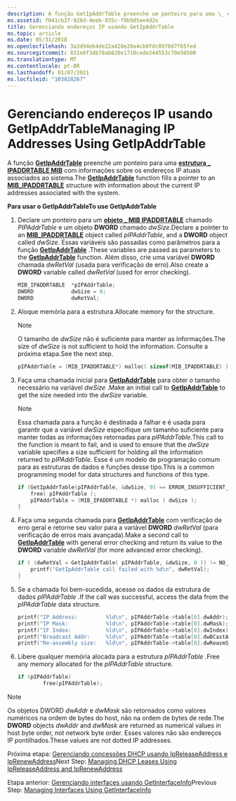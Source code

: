 ```yaml
---
description: A função GetIpAddrTable preenche um ponteiro para uma \_ estrutura IPADDRTABLE MIB com informações sobre os endereços IP atuais associados ao sistema.
ms.assetid: f041cb37-926d-4eeb-835c-f8b9d5ee4d2e
title: Gerenciando endereços IP usando GetIpAddrTable
ms.topic: article
ms.date: 05/31/2018
ms.openlocfilehash: 3a3d94eb4de22a428e20a4cb0fdc8970d7f65fed
ms.sourcegitcommit: 831e8f3db78ab820e1710cede244553c70e50500
ms.translationtype: MT
ms.contentlocale: pt-BR
ms.lasthandoff: 01/07/2021
ms.locfileid: "103828267"
---
```

# <a name="managing-ip-addresses-using-getipaddrtable"></a><span data-ttu-id="3126d-103">Gerenciando endereços IP usando GetIpAddrTable</span><span class="sxs-lookup"><span data-stu-id="3126d-103">Managing IP Addresses Using GetIpAddrTable</span></span>

<span data-ttu-id="3126d-104">A função [**GetIpAddrTable**](/windows/desktop/api/Iphlpapi/nf-iphlpapi-getipaddrtable) preenche um ponteiro para uma [**estrutura \_ IPADDRTABLE MIB**](/windows/win32/api/ipmib/ns-ipmib-mib_ipaddrtable) com informações sobre os endereços IP atuais associados ao sistema.</span><span class="sxs-lookup"><span data-stu-id="3126d-104">The [**GetIpAddrTable**](/windows/desktop/api/Iphlpapi/nf-iphlpapi-getipaddrtable) function fills a pointer to an [**MIB\_IPADDRTABLE**](/windows/win32/api/ipmib/ns-ipmib-mib_ipaddrtable) structure with information about the current IP addresses associated with the system.</span></span>

<span data-ttu-id="3126d-105">**Para usar o GetIpAddrTable**</span><span class="sxs-lookup"><span data-stu-id="3126d-105">**To use GetIpAddrTable**</span></span>

1.  <span data-ttu-id="3126d-106">Declare um ponteiro para um [**objeto \_ MIB IPADDRTABLE**](/windows/win32/api/ipmib/ns-ipmib-mib_ipaddrtable) chamado *PIPAddrTable* e um objeto **DWORD** chamado *dwSize*.</span><span class="sxs-lookup"><span data-stu-id="3126d-106">Declare a pointer to an [**MIB\_IPADDRTABLE**](/windows/win32/api/ipmib/ns-ipmib-mib_ipaddrtable) object called *pIPAddrTable*, and a **DWORD** object called *dwSize*.</span></span> <span data-ttu-id="3126d-107">Essas variáveis são passadas como parâmetros para a função [**GetIpAddrTable**](/windows/desktop/api/Iphlpapi/nf-iphlpapi-getipaddrtable) .</span><span class="sxs-lookup"><span data-stu-id="3126d-107">These variables are passed as parameters to the [**GetIpAddrTable**](/windows/desktop/api/Iphlpapi/nf-iphlpapi-getipaddrtable) function.</span></span> <span data-ttu-id="3126d-108">Além disso, crie uma variável **DWORD** chamada *dwRetVal* (usada para verificação de erro).</span><span class="sxs-lookup"><span data-stu-id="3126d-108">Also create a **DWORD** variable called *dwRetVal* (used for error checking).</span></span>
    ```C++
    MIB_IPADDRTABLE  *pIPAddrTable;
    DWORD            dwSize = 0;
    DWORD            dwRetVal;
    
    ```

    

2.  <span data-ttu-id="3126d-109">Aloque memória para a estrutura.</span><span class="sxs-lookup"><span data-stu-id="3126d-109">Allocate memory for the structure.</span></span>
    > [!Note]  
    > <span data-ttu-id="3126d-110">O tamanho de *dwSize* não é suficiente para manter as informações.</span><span class="sxs-lookup"><span data-stu-id="3126d-110">The size of *dwSize* is not sufficient to hold the information.</span></span> <span data-ttu-id="3126d-111">Consulte a próxima etapa.</span><span class="sxs-lookup"><span data-stu-id="3126d-111">See the next step.</span></span>

     

    ```C++
    pIPAddrTable = (MIB_IPADDRTABLE*) malloc( sizeof(MIB_IPADDRTABLE) );
    
    ```

    

3.  <span data-ttu-id="3126d-112">Faça uma chamada inicial para [**GetIpAddrTable**](/windows/desktop/api/Iphlpapi/nf-iphlpapi-getipaddrtable) para obter o tamanho necessário na variável *dwSize* .</span><span class="sxs-lookup"><span data-stu-id="3126d-112">Make an initial call to [**GetIpAddrTable**](/windows/desktop/api/Iphlpapi/nf-iphlpapi-getipaddrtable) to get the size needed into the *dwSize* variable.</span></span>
    > [!Note]  
    > <span data-ttu-id="3126d-113">Essa chamada para a função é destinada a falhar e é usada para garantir que a variável *dwSize* especifique um tamanho suficiente para manter todas as informações retornadas para *pIPAddrTable*.</span><span class="sxs-lookup"><span data-stu-id="3126d-113">This call to the function is meant to fail, and is used to ensure that the *dwSize* variable specifies a size sufficient for holding all the information returned to *pIPAddrTable*.</span></span> <span data-ttu-id="3126d-114">Esse é um modelo de programação comum para as estruturas de dados e funções desse tipo.</span><span class="sxs-lookup"><span data-stu-id="3126d-114">This is a common programming model for data structures and functions of this type.</span></span>

     

    ```C++
    if (GetIpAddrTable(pIPAddrTable, &dwSize, 0) == ERROR_INSUFFICIENT_BUFFER) {
        free( pIPAddrTable );
        pIPAddrTable = (MIB_IPADDRTABLE *) malloc ( dwSize );
    }
    
    ```

    

4.  <span data-ttu-id="3126d-115">Faça uma segunda chamada para [**GetIpAddrTable**](/windows/desktop/api/Iphlpapi/nf-iphlpapi-getipaddrtable) com verificação de erro geral e retorne seu valor para a variável **DWORD** *dwRetVal* (para verificação de erros mais avançada).</span><span class="sxs-lookup"><span data-stu-id="3126d-115">Make a second call to [**GetIpAddrTable**](/windows/desktop/api/Iphlpapi/nf-iphlpapi-getipaddrtable) with general error checking and return its value to the **DWORD** variable *dwRetVal* (for more advanced error checking).</span></span>
    ```C++
    if ( (dwRetVal = GetIpAddrTable( pIPAddrTable, &dwSize, 0 )) != NO_ERROR ) { 
        printf("GetIpAddrTable call failed with %d\n", dwRetVal);
    }
    
    ```

    

5.  <span data-ttu-id="3126d-116">Se a chamada foi bem-sucedida, acesse os dados da estrutura de dados *pIPAddrTable* .</span><span class="sxs-lookup"><span data-stu-id="3126d-116">If the call was successful, access the data from the *pIPAddrTable* data structure.</span></span>
    ```C++
    printf("IP Address:         %ld\n", pIPAddrTable->table[0].dwAddr);
    printf("IP Mask:            %ld\n", pIPAddrTable->table[0].dwMask);
    printf("IF Index:           %ld\n", pIPAddrTable->table[0].dwIndex);
    printf("Broadcast Addr:     %ld\n", pIPAddrTable->table[0].dwBCastAddr);
    printf("Re-assembly size:   %ld\n", pIPAddrTable->table[0].dwReasmSize);
    
    ```

    

6.  <span data-ttu-id="3126d-117">Libere qualquer memória alocada para a estrutura *pIPAddrTable* .</span><span class="sxs-lookup"><span data-stu-id="3126d-117">Free any memory allocated for the *pIPAddrTable* structure.</span></span>
    ```C++
    if (pIPAddrTable)
            free(pIPAddrTable);
    
    ```

    

> [!Note]  
> <span data-ttu-id="3126d-118">Os  objetos DWORD *dwAddr* e *dwMask* são retornados como valores numéricos na ordem de bytes do host, não na ordem de bytes de rede.</span><span class="sxs-lookup"><span data-stu-id="3126d-118">The **DWORD** objects *dwAddr* and *dwMask* are returned as numerical values in host byte order, not network byte order.</span></span> <span data-ttu-id="3126d-119">Esses valores não são endereços IP pontilhados.</span><span class="sxs-lookup"><span data-stu-id="3126d-119">These values are not dotted IP addresses.</span></span>

 

<span data-ttu-id="3126d-120">Próxima etapa: [Gerenciando concessões DHCP usando IpReleaseAddress e IpRenewAddress](managing-dhcp-leases-using-ipreleaseaddress-and-iprenewaddress.md)</span><span class="sxs-lookup"><span data-stu-id="3126d-120">Next Step: [Managing DHCP Leases Using IpReleaseAddress and IpRenewAddress](managing-dhcp-leases-using-ipreleaseaddress-and-iprenewaddress.md)</span></span>

<span data-ttu-id="3126d-121">Etapa anterior: [Gerenciando interfaces usando GetInterfaceInfo](managing-interfaces-using-getinterfaceinfo.md)</span><span class="sxs-lookup"><span data-stu-id="3126d-121">Previous Step: [Managing Interfaces Using GetInterfaceInfo](managing-interfaces-using-getinterfaceinfo.md)</span></span>

 

 
